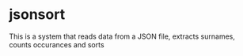 # jsonsort

This is a system that reads data from a JSON file, extracts surnames, counts occurances and sorts
